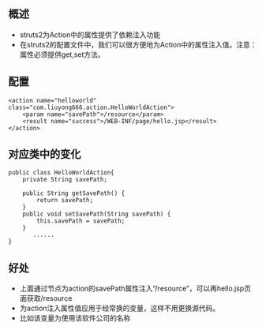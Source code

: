
## 概述
- struts2为Action中的属性提供了依赖注入功能
- 在struts2的配置文件中，我们可以很方便地为Action中的属性注入值。注意：属性必须提供get,set方法。

## 配置
	<action name="helloworld" class="com.liuyong666.action.HelloWorldAction">
		<param name="savePath">/resource</param>
    	<result name="success">/WEB-INF/page/hello.jsp</result>
	</action>

## 对应类中的变化
	public class HelloWorldAction{
	  	private String savePath;

	  	public String getSavePath() {
	  		return savePath;
	  	}
	  	public void setSavePath(String savePath) {
	 	 	this.savePath = savePath;
	  	}
	       ......
	}

## 好处
- 上面通过<param>节点为action的savePath属性注入“/resource”，可以再hello.jsp页面获取/resource
- 为action注入属性值应用于经常换的变量，这样不用更换源代码。
- 比如该变量为使用该软件公司的名称